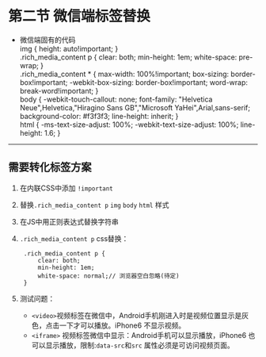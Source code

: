 # 第二节 微信端标签替换
- 微信端固有的代码  
    img {
        height: auto!important;
    }      
    .rich_media_content p {
        clear: both;
        min-height: 1em;
        white-space: pre-wrap;
    }   
    .rich_media_content * {
        max-width: 100%!important;
        box-sizing: border-box!important;
        -webkit-box-sizing: border-box!important;
        word-wrap: break-word!important;
    }   
    body {
        -webkit-touch-callout: none;
        font-family: "Helvetica Neue",Helvetica,"Hiragino Sans GB","Microsoft   YaHei",Arial,sans-serif;
        background-color: #f3f3f3;
        line-height: inherit;
    }   
    html {
        -ms-text-size-adjust: 100%;
        -webkit-text-size-adjust: 100%;
        line-height: 1.6;
    }   
****
## 需要转化标签方案
1. 在内联CSS中添加 `!important`
2. 替换`.rich_media_content p` `img` `body` `html` 样式
3. 在JS中用正则表达式替换字符串
4. `.rich_media_content p` css替换：
   
        .rich_media_content p {
            clear: both;
            min-height: 1em;
            white-space: normal;// 浏览器空白忽略(待定)
        }  
    
5. 测试问题：
    - `<video>`视频标签在微信中，Android手机刚进入时是视频位置显示是灰色，点击一下才可以播放。iPhone6 不显示视频。
    - `<iframe>` 视频标签微信中显示：Android手机可以显示播放，iPhone6 也可以显示播放，限制:`data-src`和`src` 属性必须是可访问视频页面。







